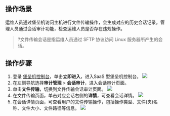 ## 操作场景
运维人员通过堡垒机访问主机进行文件传输操作，会生成对应的历史会话记录。管理人员通过会话审计功能，检查运维人员是否存在违规操作。
>?文件传输会话是指运维人员通过 SFTP 协议访问 Linux 服务器所产生的会话。
## 操作步骤
1. 登录 [堡垒机控制台](https://console.cloud.tencent.com/dsgc/bh)，单击**立即进入**，进入SaaS 型堡垒机控制台。
![](https://qcloudimg.tencent-cloud.cn/raw/b2f6673b0cad7c2f423a6b6e287179af.png)
2. 在左侧导航选择**审计管理** > **会话审计**，进入会话审计页面。
3. 单击**文件传输**，切换到文件传输会话审计页面。
![](https://qcloudimg.tencent-cloud.cn/raw/6aea2181693a9b4fc4a033d1227e0519.png)
4. 在文件传输页面，单击对应会话右侧的**详情**，可查看会话详情。
![](https://qcloudimg.tencent-cloud.cn/raw/f61c35214b99b7b7734cc3e6a56b1c0c.png)
5. 在会话详情页面，可查看用户的文件传输操作，包括操作类型、文件(夹)名称、文件大小、文件路径等信息。
![](https://main.qcloudimg.com/raw/3f6b5cb9bd988aeb3674e7a0c8a64c6f.png)
